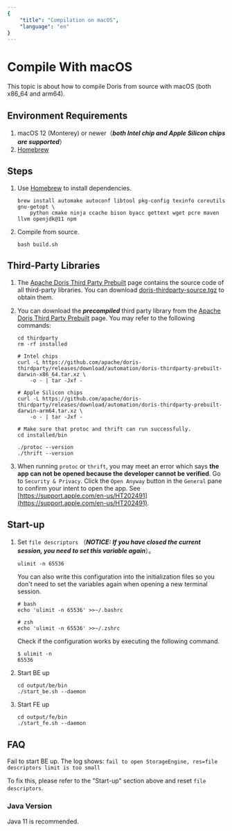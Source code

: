 ```yaml
---
{
    "title": "Compilation on macOS",
    "language": "en"
}
---
```


<!--
Licensed to the Apache Software Foundation (ASF) under one
or more contributor license agreements.  See the NOTICE file
distributed with this work for additional information
regarding copyright ownership.  The ASF licenses this file
to you under the Apache License, Version 2.0 (the
"License"); you may not use this file except in compliance
with the License.  You may obtain a copy of the License at

  http://www.apache.org/licenses/LICENSE-2.0

Unless required by applicable law or agreed to in writing,
software distributed under the License is distributed on an
"AS IS" BASIS, WITHOUT WARRANTIES OR CONDITIONS OF ANY
KIND, either express or implied.  See the License for the
specific language governing permissions and limitations
under the License.
-->

# Compile With macOS

This topic is about how to compile Doris from source with macOS (both x86_64 and arm64).

## Environment Requirements

1. macOS 12 (Monterey) or newer（_**both Intel chip and Apple Silicon chips are supported**_）
2. [Homebrew](https://brew.sh/)

## Steps

1. Use [Homebrew](https://brew.sh/) to install dependencies.
    ```shell
    brew install automake autoconf libtool pkg-config texinfo coreutils gnu-getopt \
        python cmake ninja ccache bison byacc gettext wget pcre maven llvm openjdk@11 npm
    ```

2. Compile from source.
    ```shell
    bash build.sh
    ```

## Third-Party Libraries

1. The [Apache Doris Third Party Prebuilt](https://github.com/apache/doris-thirdparty/releases/tag/automation) page contains the source code of all third-party libraries. You can download [doris-thirdparty-source.tgz](https://github.com/apache/doris-thirdparty/releases/download/automation/doris-thirdparty-source.tgz) to obtain them.

2. You can download the _**precompiled**_ third party library from the [Apache Doris Third Party Prebuilt](https://github.com/apache/doris-thirdparty/releases/tag/automation) page. You may refer to the following commands:
    ```shell
    cd thirdparty
    rm -rf installed

    # Intel chips
    curl -L https://github.com/apache/doris-thirdparty/releases/download/automation/doris-thirdparty-prebuilt-darwin-x86_64.tar.xz \
        -o - | tar -Jxf -

    # Apple Silicon chips
    curl -L https://github.com/apache/doris-thirdparty/releases/download/automation/doris-thirdparty-prebuilt-darwin-arm64.tar.xz \
        -o - | tar -Jxf -

    # Make sure that protoc and thrift can run successfully.
    cd installed/bin

    ./protoc --version
    ./thrift --version
    ```
3. When running `protoc` or `thrift`, you may meet an error which says **the app can not be opened because the developer cannot be verified**. Go to `Security & Privacy`. Click the `Open Anyway` button in the `General` pane to confirm your intent to open the app. See [https://support.apple.com/en-us/HT202491](https://support.apple.com/en-us/HT202491).

## Start-up

1. Set `file descriptors` （_**NOTICE: If you have closed the current session, you need to set this variable again**_）。
    ```shell
    ulimit -n 65536
    ```
    You can also write this configuration into the initialization files so you don't need to set the variables again when opening a new terminal session.
    ```shell
    # bash
    echo 'ulimit -n 65536' >>~/.bashrc
    
    # zsh
    echo 'ulimit -n 65536' >>~/.zshrc
    ```
    Check if the configuration works by executing the following command.
    ```shell
    $ ulimit -n
    65536
    ```

2. Start BE up
    ```shell
    cd output/be/bin
    ./start_be.sh --daemon
    ```

3. Start FE up
    ```shell
    cd output/fe/bin
    ./start_fe.sh --daemon
    ```

## FAQ

Fail to start BE up. The log shows: `fail to open StorageEngine, res=file descriptors limit is too small`

To fix this, please refer to the "Start-up" section above and reset  `file descriptors`.

### Java Version
Java 11 is recommended.
